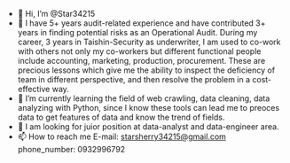 - 👋 Hi, I’m @Star34215
- 👀 I have 5+ years audit-related experience and have contributed 3+ years in finding potential risks as an Operational Audit. 
     During my career, 3 years in Taishin-Security as underwriter, I am used to co-work with others not only my co-workers but different functional people include accounting, marketing, production, procurement.
     These are precious lessons which give me the ability to inspect the deficiency of team in different perspective, and then resolve the problem in a cost-effective way.
- 🌱 I’m currently learning the field of web crawling, data cleaning, data analyzing with Python, since I know these tools can lead me to preoces data to get features of data and know the trend of fields.  
- 💞️ I am looking for juior position at data-analyst and data-engineer area.
- 📫 How to reach me 
     E-mail: starsherry34215@gmail.com
     phone_number: 0932996792
    

<!---
Star34215/Star34215 is a ✨ special ✨ repository because its `README.md` (this file) appears on your GitHub profile.
You can click the Preview link to take a look at your changes.
--->
